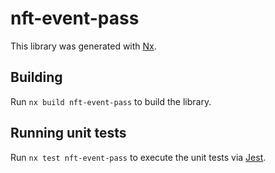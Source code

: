# nft-event-pass

This library was generated with [Nx](https://nx.dev).

## Building

Run `nx build nft-event-pass` to build the library.

## Running unit tests

Run `nx test nft-event-pass` to execute the unit tests via [Jest](https://jestjs.io).
